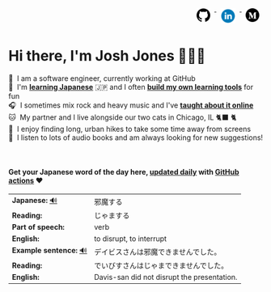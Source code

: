<div align="right">
  <a href="https://www.github.com/jhunschejones">
    <img src="https://github.com/jhunschejones/jhunschejones/blob/main/images/github_logo.png" alt="GitHub" name="My code" height="27" style="vertical-align: top; margin: 8px; text-decoration: none;">
  </a>
  <a href="https://www.linkedin.com/in/jhunschejones" target="_blank">
    <img src="https://github.com/jhunschejones/jhunschejones/blob/main/images/linkedin_logo.png" alt="LinkedIn" height="30" style="vertical-align:top; margin: 8px; text-decoration: none;">
  </a>
  <a href="https://jhunschejones.medium.com" target="_blank">
    <img src="https://github.com/jhunschejones/jhunschejones/blob/main/images/medium_logo.png" alt="Medium" name="My blog" height="27" style="vertical-align: top; margin: 8px; text-decoration: none;">
  </a>
</div>

# Hi there, I'm Josh Jones 🙇🏼‍♂️

:office: &nbsp;I am a software engineer, currently working at GitHub<br/>
:seedling: &nbsp;I'm [**learning Japanese**](https://github.com/stars/jhunschejones/lists/japanese-language-learning) 🇯🇵 and I often [**build my own learning tools**](https://github.com/stars/jhunschejones/lists/japanese-language-learning) for fun<br/>
:headphones: &nbsp;I sometimes mix rock and heavy music and I've [**taught about it online**](https://www.musiclikeyoumeanit.com/blogs)<br/>
:cat: &nbsp;My partner and I live alongside our two cats in Chicago, IL 🐈‍⬛ 🐈 <br/>
:walking: &nbsp;I enjoy finding long, urban hikes to take some time away from screens<br/>
:book: &nbsp;I listen to lots of audio books and am always looking for new suggestions!<br/>

<!--
## Experience
<a href="https://github.com/jhunschejones">
  <img align="center" src="https://github-readme-stats.vercel.app/api?username=jhunschejones&hide=issues&show_icons=true" />
</a><br/>
<a href="https://github.com/jhunschejones">
  <img align="center" src="https://github-readme-stats.vercel.app/api/top-langs/?username=jhunschejones&hide=scss,less&layout=compact" />
</a><br/>
-->

<br/>

<div align="left">

#### Get your Japanese word of the day here, [updated daily](https://github.com/jhunschejones/jhunschejones/blob/main/wotd.rb) with [GitHub actions](https://github.com/jhunschejones/jhunschejones/blob/main/.github/workflows/readme_update.yml) ❤️

<!-- START WORD OF THE DAY -->
<table>
  <tr><td><strong>Japanese:</strong> <a href="https://wotd.transparent.com/japanese/2021/words/JPNjp_00273.mp3">🔊</a></td><td>邪魔する</td></tr>
  <tr><td><strong>Reading:</strong></td><td>じゃまする</td></tr>
  <tr><td><strong>Part of speech:</strong></td><td>verb</td></tr>
  <tr><td><strong>English:</strong></td><td>to disrupt, to interrupt</td></tr>
  <tr><td><strong>Example sentence:</strong> <a href="https://wotd.transparent.com/japanese/2021/sentences/JPNjp_00639.mp3">🔊</a></td><td>デイビスさんは邪魔できませんでした。</td></tr>
  <tr><td><strong>Reading:</strong></td><td>でいびすさんはじゃまできませんでした。</td></tr>
  <tr><td><strong>English:</strong></td><td>Davis-san did not disrupt the presentation.</td></tr>
</table>
<!-- END WORD OF THE DAY -->
</div>
